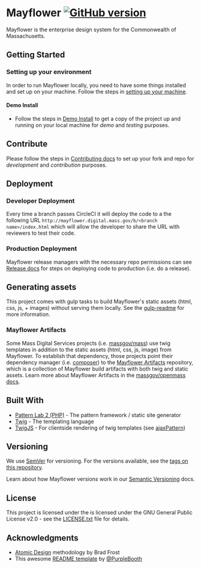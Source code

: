 # Mayflower [![GitHub version](https://badge.fury.io/gh/massgov%2Fmayflower.svg)](https://badge.fury.io/gh/massgov%2Fmayflower)
Mayflower is the enterprise design system for the Commonwealth of Massachusetts.

## Getting Started

### Setting up your environment

In order to run Mayflower locally, you need to have some things installed and set up on your machine.  Follow the steps in [setting up your machine](docs/machine-setup.md).

#### Demo Install
- Follow the steps in [Demo Install](docs/demo-install.md) to get a copy of the project up and running on your local machine for *demo* and *testing* purposes. 

## Contribute

Please follow the steps in [Contributing docs](.github/CONTRIBUTING.md) to set up your fork and repo for *development* and *contribution* purposes.

## Deployment

### Developer Deployment

Every time a branch passes CircleCI it will deploy the code to a the following URL `http://mayflower.digital.mass.gov/b/<branch name>/index.html` which will allow the developer to share the URL with reviewers to test their code.

### Production Deployment

Mayflower release managers with the necessary repo permissions can see [Release docs](docs/release.md) for steps on deploying code to production (i.e. do a release).

## Generating assets

This project comes with gulp tasks to build Mayflower's static assets (html, css, js, + images) without serving them locally.  See the [gulp-readme](styleguide/tools/gulp/gulp-readme.md) for more information.

### Mayflower Artifacts
Some Mass Digital Services projects (i.e. [massgov/mass](https://github.com/massgov/mass)) use twig templates in addition to the static assets (html, css, js, image) from Mayflower.  To establish that dependency, those projects point their dependency manager (i.e. [composer](https://getcomposer.org/doc/00-intro.md)) to the [Mayflower Artifacts](https://github.com/massgov/mayflower-artifacts) repository, which is a collection of Mayflower build artifacts with both twig and static assets.  Learn more about Mayflower Artifacts in the [massgov/openmass docs](https://github.com/massgov/openmass/blob/master/docs/Mayflower.md#mayflower-artifacts).

## Built With

* [Pattern Lab 2 (PHP)](http://patternlab.io/docs/index.html) - The pattern framework / static site generator
* [Twig](https://twig.sensiolabs.org/) - The templating language
* [TwigJS](https://github.com/twigjs/twig.js/wiki) - For clientside rendering of twig templates (see [ajaxPattern](styleguide/source/_patterns/03-organisms/by-template/ajax-pattern.md))

## Versioning

We use [SemVer](http://semver.org/) for versioning. For the versions available, see the [tags on this repository](https://github.com/massgov/mayflower/tags).

Learn about how Mayflower versions work in our [Semantic Versioning](docs/versioning.md) docs.

## License

This project is licensed under the is licensed under the GNU General Public License v2.0 - see the [LICENSE.txt](LICENSE.txt) file for details.

## Acknowledgments

* [Atomic Design](http://atomicdesign.bradfrost.com/chapter-2/) methodology by Brad Frost
* This awesome [README template](https://gist.github.com/PurpleBooth/109311bb0361f32d87a2) by [@PurpleBooth](https://gist.github.com/PurpleBooth)
